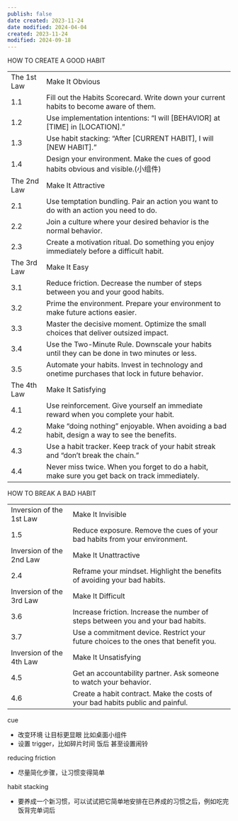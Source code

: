 ```yaml
---
publish: false
date created: 2023-11-24
date modified: 2024-04-04
created: 2023-11-24
modified: 2024-09-18
---
```

HOW TO CREATE A GOOD HABIT

|             |                                                                                                |
| ----------- | ---------------------------------------------------------------------------------------------- |
| The 1st Law | Make It Obvious                                                                                |
| 1.1         | Fill out the Habits Scorecard. Write down your current habits to become aware of them.         |
| 1.2         | Use implementation intentions: “I will [BEHAVIOR] at [TIME] in [LOCATION].”                    |
| 1.3         | Use habit stacking: “After [CURRENT HABIT], I will [NEW HABIT].”                               |
| 1.4         | Design your environment. Make the cues of good habits obvious and visible.(小组件)                |
| The 2nd Law | Make It Attractive                                                                             |
| 2.1         | Use temptation bundling. Pair an action you want to do with an action you need to do.          |
| 2.2         | Join a culture where your desired behavior is the normal behavior.                             |
| 2.3         | Create a motivation ritual. Do something you enjoy immediately before a difficult habit.       |
| The 3rd Law | Make It Easy                                                                                   |
| 3.1         | Reduce friction. Decrease the number of steps between you and your good habits.                |
| 3.2         | Prime the environment. Prepare your environment to make future actions easier.                 |
| 3.3         | Master the decisive moment. Optimize the small choices that deliver outsized impact.           |
| 3.4         | Use the Two-Minute Rule. Downscale your habits until they can be done in two minutes or less.  |
| 3.5         | Automate your habits. Invest in technology and onetime purchases that lock in future behavior. |
| The 4th Law | Make It Satisfying                                                                             |
| 4.1         | Use reinforcement. Give yourself an immediate reward when you complete your habit.             |
| 4.2         | Make “doing nothing” enjoyable. When avoiding a bad habit, design a way to see the benefits.   |
| 4.3         | Use a habit tracker. Keep track of your habit streak and “don’t break the chain.”              |
| 4.4         | Never miss twice. When you forget to do a habit, make sure you get back on track immediately.  |

HOW TO BREAK A BAD HABIT

|   |   |
|---|---|
|Inversion of the 1st Law|Make It Invisible|
|1.5|Reduce exposure. Remove the cues of your bad habits from your environment.|
|Inversion of the 2nd Law|Make It Unattractive|
|2.4|Reframe your mindset. Highlight the benefits of avoiding your bad habits.|
|Inversion of the 3rd Law|Make It Difficult|
|3.6|Increase friction. Increase the number of steps between you and your bad habits.|
|3.7|Use a commitment device. Restrict your future choices to the ones that benefit you.|
|Inversion of the 4th Law|Make It Unsatisfying|
|4.5|Get an accountability partner. Ask someone to watch your behavior.|
|4.6|Create a habit contract. Make the costs of your bad habits public and painful.|


cue

*   改变环境 让目标更显眼 比如桌面小组件
*   设置 trigger，比如碎片时间 饭后 甚至设置闹铃

reducing friction

*   尽量简化步骤，让习惯变得简单

habit stacking

*   要养成一个新习惯，可以试试把它简单地安排在已养成的习惯之后，例如吃完饭背完单词后